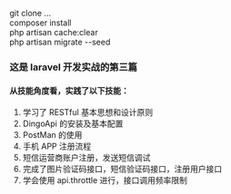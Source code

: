 git clone ...  
composer install   
php artisan cache:clear  
php artisan migrate --seed  

### 这是 laravel 开发实战的第三篇   

#### 从技能角度看，实践了以下技能： 
1. 学习了 RESTful 基本思想和设计原则  
2. DingoApi 的安装及基本配置  
3. PostMan 的使用  
4. 手机 APP 注册流程
5. 短信运营商账户注册，发送短信调试
6. 完成了图片验证码接口，短信验证码接口，注册用户接口
7. 学会使用 api.throttle 进行，接口调用频率限制

